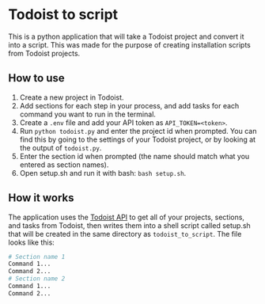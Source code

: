 # Todoist to script

This is a python application that will take a Todoist project and convert it into a script. This was made for the purpose of creating installation scripts from Todoist projects.

## How to use
1. Create a new project in Todoist.
2. Add sections for each step in your process, and add tasks for each command you want to run in the terminal.
3. Create a `.env` file and add your API token as `API_TOKEN=<token>`.
4. Run `python todoist.py` and enter the project id when prompted. You can find this by going to the settings of your Todoist project, or by looking at the output of `todoist.py`.
5. Enter the section id when prompted (the name should match what you entered as section names).
6. Open setup.sh and run it with bash: `bash setup.sh`.


## How it works
The application uses the [Todoist API](https://developer.todoist.com/sync/v8/) to get all of your projects, sections, and tasks from Todoist, then writes them into a shell script called setup.sh that will be created in the same directory as `todoist_to_script`. The file looks like this:
```bash
# Section name 1
Command 1...
Command 2...
# Section name 2
Command 1...
Command 2...
```